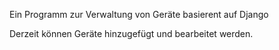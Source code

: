Ein Programm zur Verwaltung von Geräte basierent auf Django

Derzeit können Geräte hinzugefügt und bearbeitet werden.

